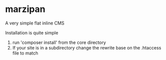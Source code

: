 # marzipan
A very simple flat inline CMS


Installation is quite simple
1. run 'composer install' from the core directory
2. If your site is in a subdirectory change the rewrite base on the .htaccess file to match
